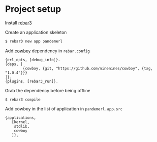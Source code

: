 # Project setup

Install [rebar3](http://www.rebar3.org/docs/basic-usage)

Create an application skeleton

```bash
$ rebar3 new app pandemerl
```

Add [cowboy](https://github.com/ninenines/cowboy) dependency in `rebar.config`

```
{erl_opts, [debug_info]}.
{deps, [
        {cowboy, {git, "https://github.com/ninenines/cowboy", {tag, "1.0.4"}}}
]}.
{plugins, [rebar3_run]}.
```

Grab the dependency before being offline

```
$ rebar3 compile
``` 

Add cowboy in the list of application in `pandemerl.app.src`
```
{applications,
   [kernel,
    stdlib,
    cowboy
   ]},
```

